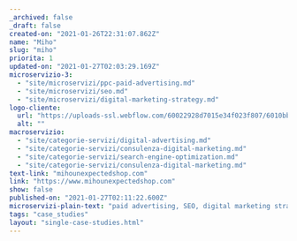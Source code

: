 ```yaml
---
_archived: false
_draft: false
created-on: "2021-01-26T22:31:07.862Z"
name: "Miho"
slug: "miho"
priorita: 1
updated-on: "2021-01-27T02:03:29.169Z"
microservizio-3:
  - "site/microservizi/ppc-paid-advertising.md"
  - "site/microservizi/seo.md"
  - "site/microservizi/digital-marketing-strategy.md"
logo-cliente:
  url: "https://uploads-ssl.webflow.com/60022928d7015e34f023f807/6010bb90184bd5024d739f76_600b574cbeb1fc5e55cd0527_miho.png"
  alt: ""
macroservizio:
  - "site/categorie-servizi/digital-advertising.md"
  - "site/categorie-servizi/consulenza-digital-marketing.md"
  - "site/categorie-servizi/search-engine-optimization.md"
  - "site/categorie-servizi/consulenza-digital-marketing.md"
text-link: "mihounexpectedshop.com"
link: "https://www.mihounexpectedshop.com"
show: false
published-on: "2021-01-27T02:11:22.600Z"
microservizi-plain-text: "paid advertising, SEO, digital marketing strategy"
tags: "case_studies"
layout: "single-case-studies.html"
---
```



